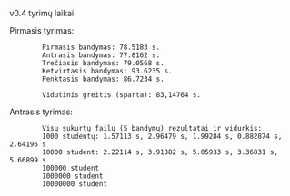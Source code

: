 v0.4 tyrimų laikai

Pirmasis tyrimas: 

            
            Pirmasis bandymas: 78.5183 s.
            Antrasis bandymas: 77.8162 s.
            Trečiasis bandymas: 79.0568 s.
            Ketvirtasis bandymas: 93.6235 s.
            Penktasis bandymas: 86.7234 s. 

            Vidutinis greitis (sparta): 83,14764 s. 

Antrasis tyrimas: 

            Visų sukurtų failų (5 bandymų) rezultatai ir vidurkis:
            1000 studentų: 1.57113 s, 2.96479 s, 1.99284 s, 0.882874 s, 2.64196 s
            10000 student: 2.22114 s, 3.91882 s, 5.05933 s, 3.36831 s, 5.66899 s
            100000 student
            1000000 student
            10000000 student
